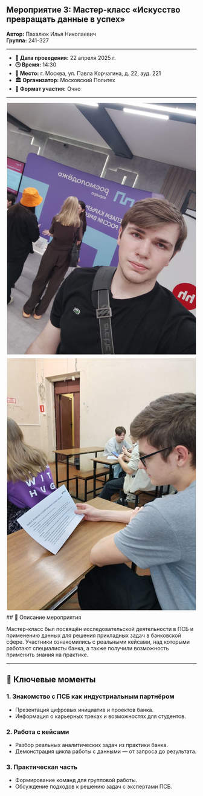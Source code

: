 ## Мероприятие 3: Мастер-класс «Искусство превращать данные в успех»

**Автор:** Пахалюк Илья Николаевич  
**Группа:** 241-327

---

- **📅 Дата проведения:** 22 апреля 2025 г.  
- **🕒 Время:** 14:30  
- **📍 Место:** г. Москва, ул. Павла Корчагина, д. 22, ауд. 221  
- **🏛️ Организатор:** Московский Политех  
- **📌 Формат участия:** Очно  

---
<div style="display: flex; flex-direction: column; align-items: center; gap: 10px; margin: 10px 0;">
  <img src="docs/images/image1.jpg" alt="Стенд Росмолодежи" style="width: 500px; height: auto;">
</div>
<div style="display: flex; flex-direction: column; align-items: center; gap: 10px; margin: 10px 0;">
  <img src="./docs/images/image6.jpg" alt="Стенд Росмолодежи" style="width: 500px; height: auto;">
</div>
## 📘 Описание мероприятия

Мастер-класс был посвящён исследовательской деятельности в ПСБ и применению данных для решения прикладных задач в банковской сфере. Участники ознакомились с реальными кейсами, над которыми работают специалисты банка, а также получили возможность применить знания на практике.

---

## 🔑 Ключевые моменты

### 1. Знакомство с ПСБ как индустриальным партнёром
- Презентация цифровых инициатив и проектов банка.
- Информация о карьерных треках и возможностях для студентов.

### 2. Работа с кейсами
- Разбор реальных аналитических задач из практики банка.
- Демонстрация цикла работы с данными — от запроса до результата.

### 3. Практическая часть
- Формирование команд для групповой работы.
- Обсуждение подходов к решению задач с экспертами ПСБ.
